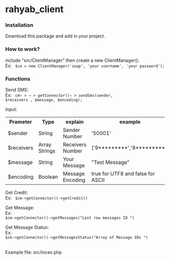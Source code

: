 # rahyab_client

<h3> Installation </h3>

Download this package and add in your project.

<h3> How to work? </h3>
include "src/ClientManager" then  create a new ClientManager().<br>
Ex: <code> $cm = new ClientManager('soap', 'your username', 'your password'); </code>

<h3> Functions </h3>

Send SMS: <br> Ex: <code> $cm->->getConnector()->sendSms($sender, $receivers , $message, $encoding);</code>
<table>
<tr> Input: </tr>
<tr> <th> Prameter </th>  <th>  Type</th> <th> explain </th> <th> example </th>  </tr>
<tr> <td> $sender </td> <td> String </td> <td> Sender Number </td> <td> '50001' </td> </tr>
<tr> <td> $receivers </td> <td> Array Strings </td> <td> Receivers Number </td> <td> ['9*********','9*********'] </td> </tr>
<tr> <td> $message </td> <td> String </td> <td> Your Message </td> <td> "Test Message" </td> </tr>
<tr> <td> $encoding </td> <td> Boolean </td> <td> Message Encoding </td> <td> true for UTF8 and false for ASCII </td> </tr>
</table>


Get Credit:
 <br> Ex: 
 <code> $cm->getConnector()->getCredit() </code>

Get Message:
  <br> Ex: 
 <code> $cm->getConnector()->getMessages("Last row messages ID ") </code>

Get Message Status:
  <br> Ex:
 <code> $cm->getConnector()->getMessagesStatus("Array of Message IDs ") </code>


<br>
Example file: src/incex.php
